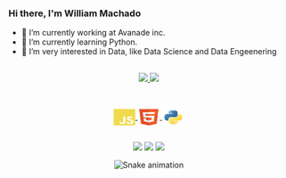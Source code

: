 ### Hi there, I'm William Machado

- 🔭 I’m currently working at Avanade inc.
- 🌱 I’m currently learning Python.
- 🤔 I’m very interested in Data, like Data Science and Data Engeenering

##

<div align="center">
  <a href="https://github.com/williames-m">
  <img height="160em" src="https://github-readme-stats.vercel.app/api?username=williames-m&show_icons=true&theme=dark&include_all_commits=true&count_private=true"/>
  <img height="160em" src="https://github-readme-stats.vercel.app/api/top-langs/?username=williames-m&layout=compact&langs_count=7&theme=dark"/>
</div> 
  
  ##
  
<div align="center"><br>
  <img align="center" alt="Will-Js" height="30" width="40" src="https://raw.githubusercontent.com/devicons/devicon/master/icons/javascript/javascript-plain.svg">
  <img align="center" alt="Will-HTML" height="30" width="40" src="https://raw.githubusercontent.com/devicons/devicon/master/icons/html5/html5-original.svg">
  <img align="center" alt="Will-Python" height="30" width="40" src="https://raw.githubusercontent.com/devicons/devicon/master/icons/python/python-original.svg">
</div>
 
  ##
  
 <div align="center">
  <a href="https://www.instagram.com/m.williames" target="_blank"><img src="https://img.shields.io/badge/-Instagram-%23E4405F?style=for-the-badge&logo=instagram&logoColor=white" target="_blank"></a>
  <a href = "mailto:williames.m@outlook.com"><img src="https://img.shields.io/badge/Microsoft_Outlook-0078D4?style=for-the-badge&logo=microsoft-outlook&logoColor=white" target="_blank"></a>
  <a href="https://www.linkedin.com/in/william-machado-a9898189" target="_blank"><img src="https://img.shields.io/badge/-LinkedIn-%230077B5?style=for-the-badge&logo=linkedin&logoColor=white" target="_blank"></a> 
 
  ![Snake animation](https://github.com/williames-m/williames-m/blob/output/github-contribution-grid-snake.svg)
 
</div>
